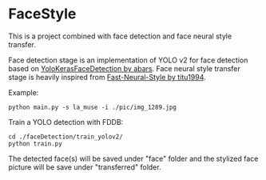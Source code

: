 # FaceStyle

This is a project combined with face detection and face neural style transfer.

Face detection stage is an implementation of YOLO v2 for face detection based on <a href="https://github.com/abars/YoloKerasFaceDetection">YoloKerasFaceDetection by abars</a>.
Face neural style transfer stage is heavily inspired from <a href="https://github.com/titu1994/Fast-Neural-Style">Fast-Neural-Style by titu1994</a>.

Example:

    python main.py -s la_muse -i ./pic/img_1289.jpg

Train a YOLO detection with FDDB:

    cd ./faceDetection/train_yolov2/
    python train.py

The detected face(s) will be saved under "face" folder and the stylized face picture will be save under "transferred" folder.
